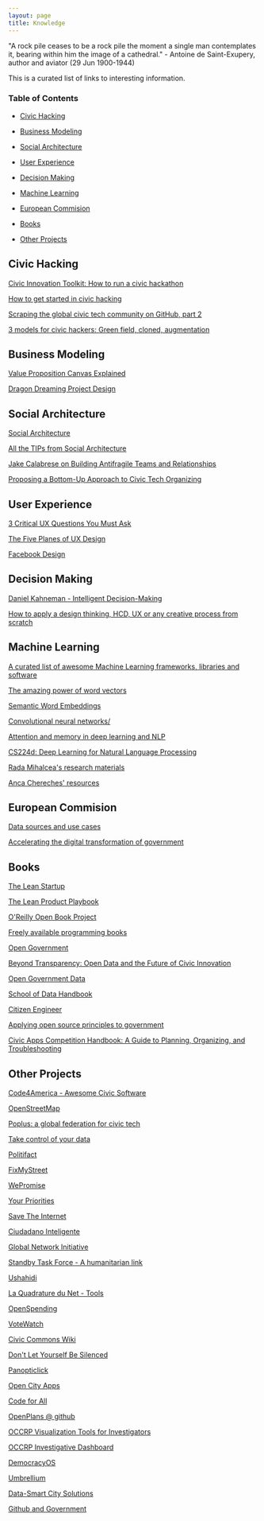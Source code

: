 ```yaml
---
layout: page
title: Knowledge
---
```


<p class="message">
  "A rock pile ceases to be a rock pile the moment a single man contemplates it, bearing within him the image of a cathedral." - Antoine de Saint-Exupery, author and aviator (29 Jun 1900-1944)
</p>

This is a curated list of links to interesting information. 

### Table of Contents 
* [Civic Hacking](#civic-hacking)
* [Business Modeling](#business-modeling)
* [Social Architecture](#social)
* [User Experience](#user-experience)
* [Decision Making](#decision)
* [Machine Learning](#machine-learning)
* [European Commision](#european-commision)
* [Books](#books)

* [Other Projects](#friends)

<a name="civic-hacking"/>

## Civic Hacking

[Civic Innovation Toolkit: How to run a civic hackathon](http://www.smartchicagocollaborative.org/civic-innovation-toolkit-how-to-run-a-civic-hackathon/)

[How to get started in civic hacking](https://opensource.com/government/14/2/how-get-started-civic-hacking)

[Scraping the global civic tech community on GitHub, part 2](http://sbaack.com/2015/11/19/scraping-the-global-civic-tech-community-on-github-part-2.html)

[3 models for civic hackers: Green field, cloned, augmentation](https://opensource.com/government/15/6/3-models-civic-hackers-green-field-cloned-augmentation)

<a name="business-modeling"/>

## Business Modeling 

[Value Proposition Canvas Explained](https://www.youtube.com/watch?v=aN36EcTE54Q)

[Dragon Dreaming Project Design](http://www.dragondreaming.org/wp-content/uploads/DragonDreaming_eBook_english_V02.06.pdf)

<a name="social"/>

## Social Architecture

[Social Architecture](https://www.gitbook.com/book/hintjens/social-architecture/details)

[All the TIPs from Social Architecture](https://meta.discourse.org/t/social-architecture-building-on-line-communities/43871/7)

[Jake Calabrese on Building Antifragile Teams and Relationships](https://www.infoq.com/interviews/agile2015-calabrese-antifragile)

[Proposing a Bottom-Up Approach to Civic Tech Organizing](https://medium.com/@QiqoChat/proposing-a-bottom-up-approach-to-civic-tech-organizing-a427e6954036#.ke3htqtxo)


<a name="user-experience"/>

## User Experience 

[3 Critical UX Questions You Must Ask](https://www.youtube.com/watch?v=NGaP0LYzNes&index=1&list=PLYjU5WD2bzVzkxpLUxXYK2m6YKlPYJRQt)

[The Five Planes of UX Design](http://www.belatrixsf.com/whitepapers/the-five-planes-of-ux-design/)

[Facebook Design](http://facebook.design/)

<a name="decision"/>

## Decision Making 

[Daniel Kahneman - Intelligent Decision-Making](https://vimeo.com/182878883)

[How to apply a design thinking, HCD, UX or any creative process from scratch](https://medium.com/digital-experience-design/how-to-apply-a-design-thinking-hcd-ux-or-any-creative-process-from-scratch-b8786efbf812#.1sh1zqygm)


<a name="machine-learning"/>

## Machine Learning 

[A curated list of awesome Machine Learning frameworks, libraries and software](https://github.com/josephmisiti/awesome-machine-learning)

[The amazing power of word vectors](https://blog.acolyer.org/2016/04/21/the-amazing-power-of-word-vectors/)

[Semantic Word Embeddings](http://www.offconvex.org/2015/12/12/word-embeddings-1/)

[Convolutional neural networks/](http://www.wildml.com/category/neural-networks/convolutional-neural-networks/)

[Attention and memory in deep learning and NLP](http://www.wildml.com/2016/01/attention-and-memory-in-deep-learning-and-nlp/)

[CS224d: Deep Learning for Natural Language Processing](http://cs224d.stanford.edu/syllabus.html)

[Rada Mihalcea's research materials](http://web.eecs.umich.edu/~mihalcea/downloads.html)

[Anca Chereches' resources](http://conf.ling.cornell.edu/ancache/resources.html)



<a name="european-commision"/>

## European Commision

[Data sources and use cases](https://ec.europa.eu/futurium/en/content/data-sets)

[Accelerating the digital transformation of government](https://ec.europa.eu/digital-single-market/en/news/communication-eu-egovernment-action-plan-2016-2020-accelerating-digital-transformation)


<a name="books"/>

## Books 


[The Lean Startup](http://theleanstartup.com/)

[The Lean Product Playbook](http://leanproductplaybook.com/)

[O'Reilly Open Book Project](http://www.oreilly.com/openbook/)

[Freely available programming books](https://github.com/vhf/free-programming-books/blob/master/free-programming-books.md)

[Open Government](https://github.com/oreillymedia/open_government/)

[Beyond Transparency: Open Data and the Future of Civic Innovation](http://beyondtransparency.org/chapters/preface/)

[Open Government Data](https://opengovdata.io/)

[School of Data Handbook](http://schoolofdata.org/handbook/)

[Citizen Engineer](http://citizenengineer.org/)

[Applying open source principles to government](https://opensource.com/resources/ebook/opengov)

[Civic Apps Competition Handbook: A Guide to Planning, Organizing, and Troubleshooting](https://www.amazon.com/Civic-Apps-Competition-Handbook-Eyler-Werve-ebook/dp/B0099BK5FG/)

<a name="friends"/>

## Other Projects

[Code4America - Awesome Civic Software](https://github.com/codeforamerica/awesome-civic)

[OpenStreetMap](www.openstreetmap.org/)

[Poplus: a global federation for civic tech](http://poplus.org)

[Take control of your data](https://myshadow.org)

[Politifact](http://www.politifact.com)

[FixMyStreet](https://www.fixmystreet.com)

[WePromise](https://www.wepromise.eu/)

[Your Priorities](https://yrpri.org/)

[Save The Internet](https://savetheinternet.eu)

[Ciudadano Inteligente](http://en.ciudadanointeligente.org)

[Global Network Initiative](http://globalnetworkinitiative.org)

[Standby Task Force - A humanitarian link](http://www.standbytaskforce.org)

[Ushahidi](https://www.ushahidi.com/about)

[La Quadrature du Net - Tools](https://www.laquadrature.net/en/tools)

[OpenSpending](https://openspending.org)

[VoteWatch](http://www.votewatch.eu)

[Civic Commons Wiki](http://wiki.civiccommons.org)

[Don't Let Yourself Be Silenced](https://ononymous.org)

[Panopticlick](https://panopticlick.eff.org)

[Open City Apps](http://opencityapps.org)

[Code for All](https://codeforall.org/projects/)

[OpenPlans @ github](https://github.com/openplans/)

[OCCRP Visualization Tools for Investigators](https://vis.occrp.org)

[OCCRP Investigative Dashboard](https://investigativedashboard.org)

[DemocracyOS](http://democracyos.org)

[Umbrellium](http://umbrellium.co.uk/#initiatives)

[Data-Smart City Solutions](http://datasmart.ash.harvard.edu)

[Github and Government](https://government.github.com)

